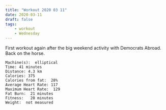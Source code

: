 ```yaml
---
title: "Workout 2020 03 11"
date: 2020-03-11
draft: false
tags: 
    - workout
    - Wednesday
---
```

First workout again after the big weekend activity with Democrats Abroad.  Back on the horse.

```
Machine(s):  elliptical
Time: 41 minutes  
Distance: 4.3 km 
Calories: 375 
Calories from fat:  28%    
Average Heart Rate: 117 
Maximum Heart Rate:  129
Fat Burn:  21 minutes
Fitness:   20 minutes
Weight:  not measured
```
